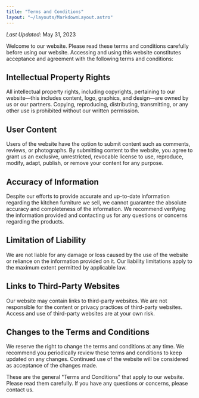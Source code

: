 ```yaml
---
title: "Terms and Conditions"
layout: "~/layouts/MarkdownLayout.astro"
---
```


_Last Updated_: May 31, 2023

Welcome to our website. Please read these terms and conditions carefully before using our website. Accessing and using this website constitutes acceptance and agreement with the following terms and conditions:

## Intellectual Property Rights

All intellectual property rights, including copyrights, pertaining to our website—this includes content, logo, graphics, and design—are owned by us or our partners. Copying, reproducing, distributing, transmitting, or any other use is prohibited without our written permission.

## User Content

Users of the website have the option to submit content such as comments, reviews, or photographs. By submitting content to the website, you agree to grant us an exclusive, unrestricted, revocable license to use, reproduce, modify, adapt, publish, or remove your content for any purpose.

## Accuracy of Information

Despite our efforts to provide accurate and up-to-date information regarding the kitchen furniture we sell, we cannot guarantee the absolute accuracy and completeness of the information. We recommend verifying the information provided and contacting us for any questions or concerns regarding the products.

## Limitation of Liability

We are not liable for any damage or loss caused by the use of the website or reliance on the information provided on it. Our liability limitations apply to the maximum extent permitted by applicable law.

## Links to Third-Party Websites

Our website may contain links to third-party websites. We are not responsible for the content or privacy practices of third-party websites. Access and use of third-party websites are at your own risk.

## Changes to the Terms and Conditions

We reserve the right to change the terms and conditions at any time. We recommend you periodically review these terms and conditions to keep updated on any changes. Continued use of the website will be considered as acceptance of the changes made.

These are the general "Terms and Conditions" that apply to our website. Please read them carefully. If you have any questions or concerns, please contact us.
